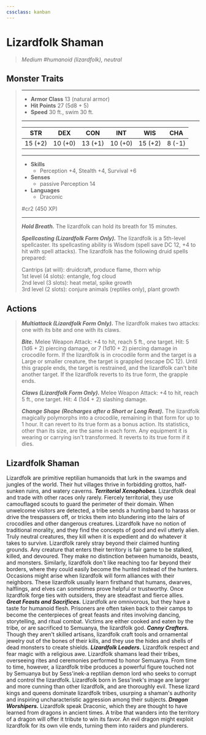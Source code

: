 ```yaml
---
cssclass: kanban
---
```


# Lizardfolk Shaman
>*Medium #humanoid (lizardfolk), neutral*
## Monster Traits
>___
>- **Armor Class** 13 (natural armor)
>- **Hit Points** 27 (5d8 + 5)
>- **Speed** 30 ft., swim 30 ft.
>___
>|STR|DEX|CON|INT|WIS|CHA|
>|:---:|:---:|:---:|:---:|:---:|:---:|
>|15 (+2)|10 (+0)|13 (+1)|10 (+0)|15 (+2)|8 (-1)|
>___
>- **Skills**
>	 - Perception +4, Stealth +4, Survival +6
>- **Senses**
>	 - passive Perception 14
>- **Languages**
>	 - Draconic
>
> #cr2 (450 XP)
>___
>***Hold Breath.*** The lizardfolk can hold its breath for 15 minutes.  
>
>***Spellcasting (Lizardfolk Form Only).*** The lizardfolk is a 5th-level spellcaster. Its spellcasting ability is Wisdom (spell save DC 12, +4 to hit with spell attacks). The lizardfolk has the following druid spells prepared:  
>
>Cantrips (at will): druidcraft, produce flame, thorn whip  
>1st level (4 slots): entangle, fog cloud  
>2nd level (3 slots): heat metal, spike growth  
>3rd level (2 slots): conjure animals (reptiles only), plant growth  
>
## Actions
>***Multiattack (Lizardfolk Form Only).*** The lizardfolk makes two attacks: one with its bite and one with its claws.  
>
>***Bite.*** Melee Weapon Attack: +4 to hit, reach 5 ft., one target. Hit: 5 (1d6 + 2) piercing damage, or 7 (1d10 + 2) piercing damage in crocodile form. If the lizardfolk is in crocodile form and the target is a Large or smaller creature, the target is grappled (escape DC 12). Until this grapple ends, the target is restrained, and the lizardfolk can't bite another target. If the lizardfolk reverts to its true form, the grapple ends.  
>
>***Claws (Lizardfolk Form Only).*** Melee Weapon Attack: +4 to hit, reach 5 ft., one target. Hit: 4 (1d4 + 2) slashing damage.  
>
>***Change Shape (Recharges after a Short or Long Rest).*** The lizardfolk magically polymorphs into a crocodile, remaining in that form for up to 1 hour. It can revert to its true form as a bonus action. Its statistics, other than its size, are the same in each form. Any equipment it is wearing or carrying isn't transformed. It reverts to its true form if it dies.
## Lizardfolk Shaman
Lizardfolk are primitive reptilian humanoids that lurk in the swamps and jungles of the world. Their hut villages thrive in forbidding grottos, half-sunken ruins, and watery caverns.
***Territorial Xenophobes.*** Lizardfolk deal and trade with other races only rarely. Fiercely territorial, they use camouflaged scouts to guard the perimeter of their domain. When unwelcome visitors are detected, a tribe sends a hunting band to harass or drive the trespassers off, or tricks them into blundering into the lairs of crocodiles and other dangerous creatures.
Lizardfolk have no notion of traditional morality, and they find the concepts of good and evil utterly alien. Truly neutral creatures, they kill when it is expedient and do whatever it takes to survive.
Lizardfolk rarely stray beyond their claimed hunting grounds. Any creature that enters their territory is fair game to be stalked, killed, and devoured. They make no distinction between humanoids, beasts, and monsters. Similarly, lizardfolk don't like reaching too far beyond their borders, where they could easily become the hunted instead of the hunters.
Occasions might arise when lizardfolk will form alliances with their neighbors. These lizardfolk usually learn firsthand that humans, dwarves, halflings, and elves can sometimes prove helpful or trustworthy. Once lizardfolk forge ties with outsiders, they are steadfast and fierce allies.
***Great Feasts and Sacrifices.*** Lizardfolk are omnivorous, but they have a taste for humanoid flesh. Prisoners are often taken back to their camps to become the centerpieces of great feasts and rites involving dancing, storytelling, and ritual combat.
Victims are either cooked and eaten by the tribe, or are sacrificed to Semuanya, the lizardfolk god.
***Canny Crafters.*** Though they aren't skilled artisans, lizardfolk craft tools and ornamental jewelry out of the bones of their kills, and they use the hides and shells of dead monsters to create shields.
***Lizardfolk Leaders.*** Lizardfolk respect and fear magic with a religious awe. Lizardfolk shamans lead their tribes, overseeing rites and ceremonies performed to honor Semuanya. From time to time, however, a lizardfolk tribe produces a powerful figure touched not by Semuanya but by Sess'inek-a reptilian demon lord who seeks to corrupt and control the lizardfolk.
Lizardfolk born in Sess'inek's image are larger and more cunning than other lizardfolk, and are thoroughly evil. These lizard kings and queens dominate lizardfolk tribes, usurping a shaman's authority and inspiring uncharacteristic aggression among their subjects.
***Dragon Worshipers.*** Lizardfolk speak Draconic, which they are thought to have learned from dragons in ancient times. A tribe that wanders into the territory of a dragon will offer it tribute to win its favor. An evil dragon might exploit lizardfolk for its own vile ends, turning them into raiders and plunderers.